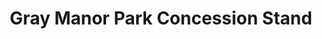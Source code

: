 ---
title: "Gray Manor Park Concession Stand"
url: /dundalk/gray-manor-park-concession-stand/
shop: kiosk
---